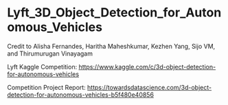 # Lyft_3D_Object_Detection_for_Autonomous_Vehicles

Credit to Alisha Fernandes, Haritha Maheshkumar, Kezhen Yang, Sijo VM, and Thirumurugan Vinayagam

Lyft Kaggle Competition: 
https://www.kaggle.com/c/3d-object-detection-for-autonomous-vehicles

Competition Project Report:
https://towardsdatascience.com/3d-object-detection-for-autonomous-vehicles-b5f480e40856
